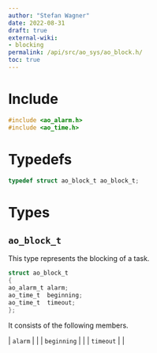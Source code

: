 ```yaml
---
author: "Stefan Wagner"
date: 2022-08-31
draft: true
external-wiki:
- blocking
permalink: /api/src/ao_sys/ao_block.h/
toc: true
---
```


# Include

```c
#include <ao_alarm.h>
#include <ao_time.h>
```

# Typedefs

```c
typedef struct ao_block_t ao_block_t;
```

# Types

## `ao_block_t`

This type represents the blocking of a task.

```c
struct ao_block_t
{
ao_alarm_t alarm;
ao_time_t  beginning;
ao_time_t  timeout;
};
```

It consists of the following members.

| `alarm` | |
| `beginning` | |
| `timeout` | |
